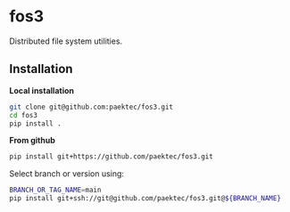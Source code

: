 # fos3
Distributed file system utilities.

## Installation

**Local installation**

```bash
git clone git@github.com:paektec/fos3.git
cd fos3
pip install .
```

**From github**

```bash
pip install git+https://github.com/paektec/fos3.git
```

Select branch or version using:

```bash
BRANCH_OR_TAG_NAME=main
pip install git+ssh://git@github.com/paektec/fos3.git@${BRANCH_NAME}
```




